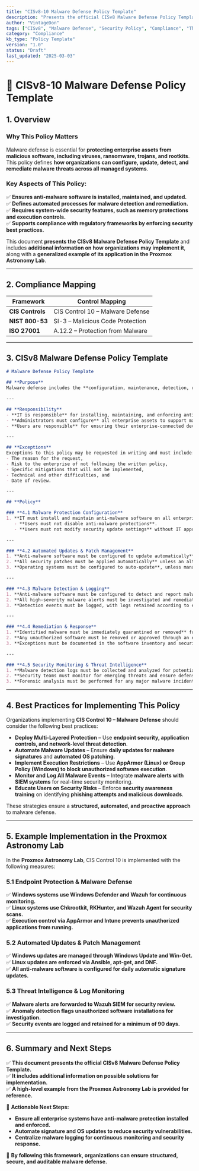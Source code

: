```yaml
---
title: "CISv8-10 Malware Defense Policy Template"
description: "Presents the official CISv8 Malware Defense Policy Template, with additional information on possible solutions and an example of its application in the Proxmox Astronomy Lab."
author: "VintageDon"
tags: ["CISv8", "Malware Defense", "Security Policy", "Compliance", "Threat Protection"]
category: "Compliance"
kb_type: "Policy Template"
version: "1.0"
status: "Draft"
last_updated: "2025-03-03"
---
```


# **📜 CISv8-10 Malware Defense Policy Template**

## **1. Overview**  

### **Why This Policy Matters**  

Malware defense is essential for **protecting enterprise assets from malicious software, including viruses, ransomware, trojans, and rootkits**. This policy defines **how organizations can configure, update, detect, and remediate malware threats across all managed systems**.

### **Key Aspects of This Policy:**  

✅ **Ensures anti-malware software is installed, maintained, and updated.**  
✅ **Defines automated processes for malware detection and remediation.**  
✅ **Requires system-wide security features, such as memory protections and execution controls.**  
✅ **Supports compliance with regulatory frameworks by enforcing security best practices.**  

This document **presents the CISv8 Malware Defense Policy Template** and includes **additional information on how organizations may implement it**, along with a **generalized example of its application in the Proxmox Astronomy Lab**.

---

## **2. Compliance Mapping**  

| **Framework**      | **Control Mapping** |
|--------------------|--------------------|
| **CIS Controls**   | CIS Control 10 – Malware Defense |
| **NIST 800-53**    | SI-3 – Malicious Code Protection |
| **ISO 27001**      | A.12.2 – Protection from Malware |

---

## **3. CISv8 Malware Defense Policy Template**  

```markdown
# Malware Defense Policy Template  

## **Purpose**  
Malware defense includes the **configuration, maintenance, detection, reporting, and remediation** of anti-malware software and the malware it identifies. The Malware Defense Policy provides the **processes and procedures to ensure continuous security and protection against malicious software**.  

---

## **Responsibility**  
- **IT is responsible** for installing, maintaining, and enforcing anti-malware defenses.  
- **Administrators must configure** all enterprise assets to support malware detection and prevention.  
- **Users are responsible** for ensuring their enterprise-connected devices remain updated, follow security policies, and do not introduce unauthorized software.  

---

## **Exceptions**  
Exceptions to this policy may be requested in writing and must include:  
- The reason for the request,  
- Risk to the enterprise of not following the written policy,  
- Specific mitigations that will not be implemented,  
- Technical and other difficulties, and  
- Date of review.  

---

## **Policy**  

### **4.1 Malware Protection Configuration**  
1. **IT must install and maintain anti-malware software on all enterprise-managed assets** where applicable.  
   - **Users must not disable anti-malware protections**.  
   - **Users must not modify security update settings** without IT approval.  

---

### **4.2 Automated Updates & Patch Management**  
1. **Anti-malware software must be configured to update automatically**.  
2. **All security patches must be applied automatically** unless an alternative update policy is approved.  
3. **Operating systems must be configured to auto-update**, unless managed through an enterprise patching strategy.  

---

### **4.3 Malware Detection & Logging**  
1. **Anti-malware software must be configured to detect and report malware activity**.  
2. **All high-severity malware alerts must be investigated and remediated immediately**.  
3. **Detection events must be logged, with logs retained according to enterprise policies**.  

---

### **4.4 Remediation & Response**  
1. **Identified malware must be immediately quarantined or removed** from affected assets.  
2. **Any unauthorized software must be removed or approved through an exception process**.  
3. **Exceptions must be documented in the software inventory and security exception register**.  

---

### **4.5 Security Monitoring & Threat Intelligence**  
1. **Malware detection logs must be collected and analyzed for potential security threats**.  
2. **Security teams must monitor for emerging threats and ensure defenses are adjusted accordingly**.  
3. **Forensic analysis must be performed for any major malware incidents**.  

```

---

## **4. Best Practices for Implementing This Policy**  

Organizations implementing **CIS Control 10 – Malware Defense** should consider the following best practices:  

- **Deploy Multi-Layered Protection** – Use **endpoint security, application controls, and network-level threat detection**.  
- **Automate Malware Updates** – Ensure **daily updates for malware signatures** and **automated OS patching**.  
- **Implement Execution Restrictions** – Use **AppArmor (Linux) or Group Policy (Windows) to block unauthorized software execution**.  
- **Monitor and Log All Malware Events** – Integrate **malware alerts with SIEM systems** for real-time security monitoring.  
- **Educate Users on Security Risks** – Enforce **security awareness training** on identifying **phishing attempts and malicious downloads**.  

These strategies ensure a **structured, automated, and proactive approach** to malware defense.

---

## **5. Example Implementation in the Proxmox Astronomy Lab**  

In the **Proxmox Astronomy Lab**, CIS Control 10 is implemented with the following measures:  

### **5.1 Endpoint Protection & Malware Defense**  

✅ **Windows systems use Windows Defender and Wazuh for continuous monitoring.**  
✅ **Linux systems use Chkrootkit, RKHunter, and Wazuh Agent for security scans.**  
✅ **Execution control via AppArmor and Intune prevents unauthorized applications from running.**  

### **5.2 Automated Updates & Patch Management**  

✅ **Windows updates are managed through Windows Update and Win-Get.**  
✅ **Linux updates are enforced via Ansible, apt-get, and DNF.**  
✅ **All anti-malware software is configured for daily automatic signature updates.**  

### **5.3 Threat Intelligence & Log Monitoring**  

✅ **Malware alerts are forwarded to Wazuh SIEM for security review.**  
✅ **Anomaly detection flags unauthorized software installations for investigation.**  
✅ **Security events are logged and retained for a minimum of 90 days.**  

---

## **6. Summary and Next Steps**  

✅ **This document presents the official CISv8 Malware Defense Policy Template.**  
✅ **It includes additional information on possible solutions for implementation.**  
✅ **A high-level example from the Proxmox Astronomy Lab is provided for reference.**  

📌 **Actionable Next Steps:**  

- **Ensure all enterprise systems have anti-malware protection installed and enforced.**  
- **Automate signature and OS updates to reduce security vulnerabilities.**  
- **Centralize malware logging for continuous monitoring and security response.**  

🚀 **By following this framework, organizations can ensure structured, secure, and auditable malware defense.**
